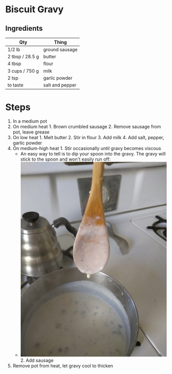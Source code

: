 # Biscuit Gravy

## Ingredients
| Qty             | Thing |
|-----------------|-------|
| 1/2 lb          | ground sausage
| 2 tbsp / 28.5 g | butter
| 4 tbsp          | flour
| 3 cups / 750 g  | milk
| 2 tsp           | garlic powder
| to taste        | salt and pepper

# Steps
1. In a medium pot
  1. On medium heat
    1. Brown crumbled sausage
    2. Remove sausage from pot, leave grease
  2. On low heat
    1. Melt butter
    2. Stir in flour
    3. Add milk
    4. Add salt, pepper, garlic powder
  3. On medium-high heat
    1. Stir occasionally until gravy becomes viscous
      * An easy way to tell is to dip your spoon into the gravy. The gravy will stick to the spoon and won't easily run off:
      * ![](img/gravy_spoon.jpg?raw=true)
    2. Add sausage
  4. Remove pot from heat, let gravy cool to thicken

